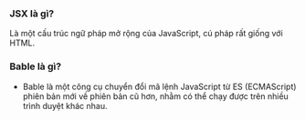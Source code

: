 ### JSX là gì?
Là một cấu trúc ngữ pháp mở rộng của JavaScript, cú pháp rất giống với HTML.

### Bable là gì?
- Bable là một công cụ chuyển đổi mã lệnh JavaScript từ ES (ECMAScript) phiên bản mới về phiên bản cũ hơn, nhằm có thể chạy được trên nhiều trình duyệt khác nhau.